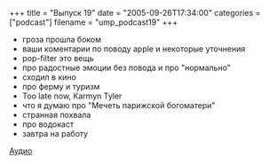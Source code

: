 +++
title = "Выпуск 19"
date = "2005-09-26T17:34:00"
categories = ["podcast"]
filename = "ump_podcast19"
+++


- гроза прошла боком
- ваши коментарии по поводу apple и некоторые уточнения
- pop-filter это вещь
- про радостные эмоции без повода и про "нормально"
- сходил в кино
- про ферму и туризм
- Too late now, Karmyn Tyler
- что я думаю про "Мечеть парижской богоматери"
- странная похвала
- про водокаст
- завтра на работу

[Аудио](http://archive.rucast.net/uwp/media/ump_podcast19.mp3)
<audio src="http://archive.rucast.net/uwp/media/ump_podcast19.mp3" preload="none">